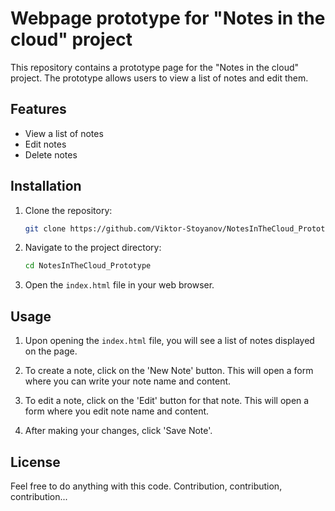 # Webpage prototype for "Notes in the cloud" project


This repository contains a prototype page for the "Notes in the cloud" project. The prototype allows users to view a list of notes and edit them.

## Features

- View a list of notes
- Edit notes
- Delete notes

## Installation

1. Clone the repository:

    ```bash
    git clone https://github.com/Viktor-Stoyanov/NotesInTheCloud_Prototype.git
    ```

2. Navigate to the project directory:

    ```bash
    cd NotesInTheCloud_Prototype
    ```

3. Open the `index.html` file in your web browser.

## Usage

1. Upon opening the `index.html` file, you will see a list of notes displayed on the page.

2. To create a note, click on the 'New Note' button. This will open a form where you can write your note name and content.

2. To edit a note, click on the 'Edit' button for that note. This will open a form where you edit note name and content.

3. After making your changes, click 'Save Note'.

## License

Feel free to do anything with this code. Contribution, contribution, contribution...